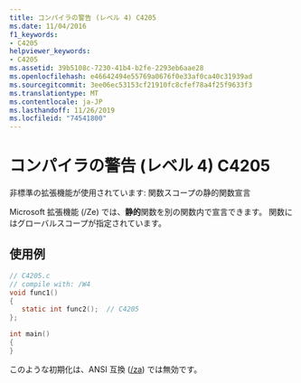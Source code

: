```yaml
---
title: コンパイラの警告 (レベル 4) C4205
ms.date: 11/04/2016
f1_keywords:
- C4205
helpviewer_keywords:
- C4205
ms.assetid: 39b5108c-7230-41b4-b2fe-2293eb6aae28
ms.openlocfilehash: e46642494e55769a0676f0e33af0ca40c31939ad
ms.sourcegitcommit: 3ee06ec53153cf21910fc8cfef78a4f25f9633f3
ms.translationtype: MT
ms.contentlocale: ja-JP
ms.lasthandoff: 11/26/2019
ms.locfileid: "74541800"
---
```

# <a name="compiler-warning-level-4-c4205"></a>コンパイラの警告 (レベル 4) C4205

非標準の拡張機能が使用されています: 関数スコープの静的関数宣言

Microsoft 拡張機能 (/Ze) では、**静的**関数を別の関数内で宣言できます。 関数にはグローバルスコープが指定されています。

## <a name="example"></a>使用例

```c
// C4205.c
// compile with: /W4
void func1()
{
   static int func2();  // C4205
};

int main()
{
}
```

このような初期化は、ANSI 互換 ([/za](../../build/reference/za-ze-disable-language-extensions.md)) では無効です。